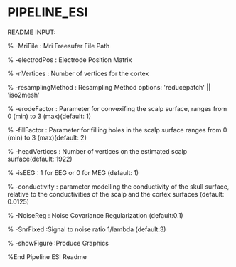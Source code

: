 # PIPELINE_ESI

README
INPUT:

% -MriFile               : Mri Freesufer File Path

% -electrodPos           : Electrode Position Matrix

% -nVertices             : Number of vertices for the cortex

% -resamplingMethod      : Resampling Method options: 'reducepatch' ||  'iso2mesh'

% -erodeFactor           : Parameter for convexifing the scalp surface, ranges from 0 (min) to 3 (max)(default: 1)

% -fillFactor            : Parameter for filling holes in the scalp surface ranges from 0 (min) to 3 (max)(default: 2)

% -headVertices          : Number of vertices on the estimated scalp surface(default: 1922)

% -isEEG                 : 1 for EEG or 0 for MEG (default: 1)

% -conductivity          : parameter modelling the conductivity of the skull surface, relative to the conductivities of the scalp and the cortex surfaces (default: 0.0125)

% -NoiseReg              : Noise Covariance Regularization (default:0.1)

% -SnrFixed              :Signal to noise ratio 1/lambda (default:3)

% -showFigure            :Produce Graphics

%End Pipeline ESI Readme
